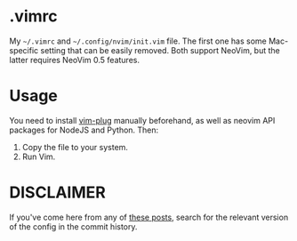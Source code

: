 # .vimrc
My `~/.vimrc` and `~/.config/nvim/init.vim` file. The first one has some Mac-specific setting that can be easily removed. Both support NeoVim, but the latter requires NeoVim 0.5 features.

# Usage
You need to install [vim-plug](https://github.com/junegunn/vim-plug) manually beforehand, as well as neovim API packages for NodeJS and Python. Then:

1) Copy the file to your system.
2) Run Vim.

# DISCLAIMER
If you've come here from any of [these posts](https://habr.com/ru/users/hovushka/posts/), search for the relevant version of the config in the commit history.
